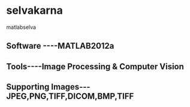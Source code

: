 # selvakarna
matlabselva
## Software ----MATLAB2012a
## Tools----Image Processing & Computer Vision
## Supporting Images---JPEG,PNG,TIFF,DICOM,BMP,TIFF
